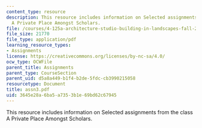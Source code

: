 ```yaml
---
content_type: resource
description: This resource includes information on Selected assignments from the class
  A Private Place Amongst Scholars.
file: /courses/4-125a-architecture-studio-building-in-landscapes-fall-2005/3645e28a6ba5a7353b1e69bd62c67945_assn3.pdf
file_size: 21770
file_type: application/pdf
learning_resource_types:
- Assignments
license: https://creativecommons.org/licenses/by-nc-sa/4.0/
ocw_type: OCWFile
parent_title: Assignments
parent_type: CourseSection
parent_uid: d5a8a449-b1f4-b2de-5fdc-cb3990215058
resourcetype: Document
title: assn3.pdf
uid: 3645e28a-6ba5-a735-3b1e-69bd62c67945
---
```

This resource includes information on Selected assignments from the class A Private Place Amongst Scholars.